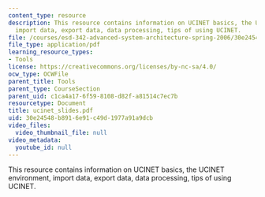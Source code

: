```yaml
---
content_type: resource
description: This resource contains information on UCINET basics, the UCINET environment,
  import data, export data, data processing, tips of using UCINET.
file: /courses/esd-342-advanced-system-architecture-spring-2006/30e24548b8916e91c49d1977a91a9dcb_ucinet_slides.pdf
file_type: application/pdf
learning_resource_types:
- Tools
license: https://creativecommons.org/licenses/by-nc-sa/4.0/
ocw_type: OCWFile
parent_title: Tools
parent_type: CourseSection
parent_uid: c1ca4a17-6f59-8108-d82f-a81514c7ec7b
resourcetype: Document
title: ucinet_slides.pdf
uid: 30e24548-b891-6e91-c49d-1977a91a9dcb
video_files:
  video_thumbnail_file: null
video_metadata:
  youtube_id: null
---
```

This resource contains information on UCINET basics, the UCINET environment, import data, export data, data processing, tips of using UCINET.